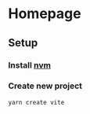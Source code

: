 # Homepage

## Setup

### Install [nvm](https://github.com/nvm/)

### Create new project

`yarn create vite`

###
